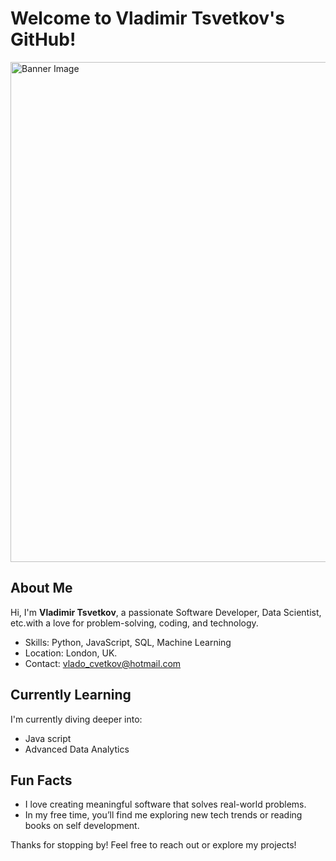 # Welcome to Vladimir Tsvetkov's GitHub!

<img src="[https://example.com/yourimage.jpg](https://www.pexels.com/photo/man-in-brown-polo-shirt-614810/)" alt="Banner Image" width="800">

##  About Me
Hi, I'm **Vladimir Tsvetkov**, a passionate Software Developer, Data Scientist, etc.with a love for problem-solving, coding, and technology.

- Skills: Python, JavaScript, SQL, Machine Learning
- Location: London, UK. 
- Contact: vlado_cvetkov@hotmail.com  

## Currently Learning
I'm currently diving deeper into:
- Java script 
- Advanced Data Analytics  

## Fun Facts
- I love creating meaningful software that solves real-world problems.
- In my free time, you’ll find me exploring new tech trends or reading books on self development.

Thanks for stopping by! Feel free to reach out or explore my projects!
